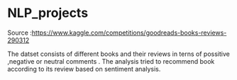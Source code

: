 # NLP_projects
Source :https://www.kaggle.com/competitions/goodreads-books-reviews-290312

The datset consists of different books and their reviews in terns of possitive ,negative or neutral comments .
The analysis tried to recommend book according to its review based on sentiment analysis.
